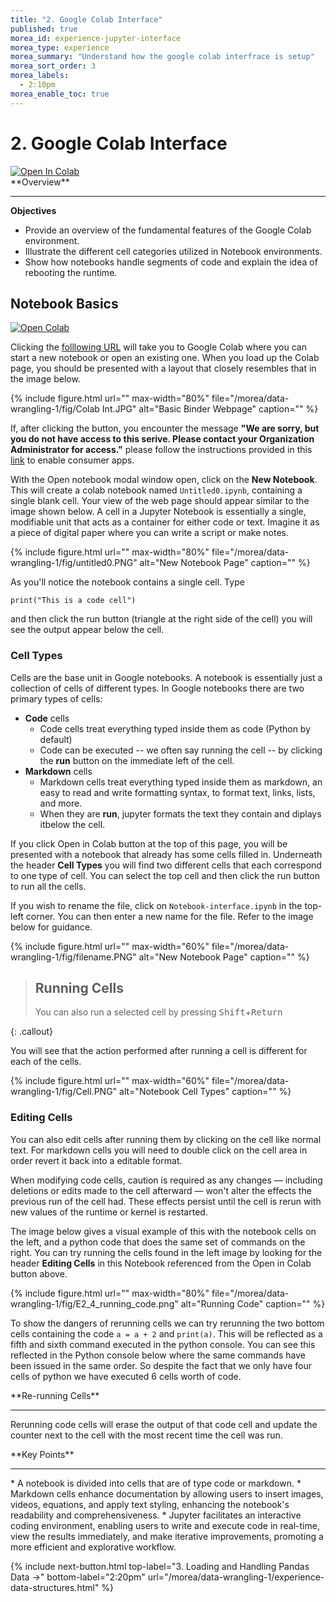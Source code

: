 ```yaml
---
title: "2. Google Colab Interface"
published: true
morea_id: experience-jupyter-interface
morea_type: experience
morea_summary: "Understand how the google colab interfrace is setup"
morea_sort_order: 3
morea_labels:
  - 2:10pm
morea_enable_toc: true
---
```


# 2. Google Colab Interface

<a target="_blank" href="https://colab.research.google.com/github/https://raw.githubusercontent.com/mahdi-b/change-hi.github.io/main/morea/data-wrangling-1/Notebook/02-jupyter-notebook-interface.ipynb">
  <img src="https://colab.research.google.com/assets/colab-badge.svg" alt="Open In Colab"/>
</a>

<div class="alert alert-success mt-3" role="alert" markdown="1">
<i class="fa-solid fa-globe fa-xl"></i> **Overview**
<hr/>

**Objectives**
* Provide an overview of the fundamental features of the Google Colab environment.
* Illustrate the different cell categories utilized in Notebook environments.
* Show how notebooks handle segments of code and explain the idea of rebooting the runtime.
</div>

## Notebook Basics

[![Open Colab](https://colab.research.google.com/assets/colab-badge.svg)](https://colab.research.google.com/)

Clicking the [folllowing URL](https://colab.research.google.com/) will take you to Google Colab where you can start a new notebook or open an existing one. When you load up the Colab page, you should be presented with a layout that closely resembles that in the image below.

{% include figure.html url="" max-width="80%" file="/morea/data-wrangling-1/fig/Colab Int.JPG" alt="Basic Binder Webpage" caption="" %}

If, after clicking the button, you encounter the message **"We are sorry, but you do not have access to this serive. Please contact your Organization Administrator for access."** please follow the instructions provided in this [link](https://www.hawaii.edu/askus/1649) to enable consumer apps.

With the Open notebook modal window open, click on the **New Notebook**. This will create a colab notebook named `Untitled0.ipynb`, containing  a single blank cell. Your view of the web page should appear similar to the image shown below. A cell in a Jupyter Notebook is essentially a single, modifiable unit that acts as a container for either code or text. Imagine it as a piece of digital paper where you can write a script or make notes. 

{% include figure.html url="" max-width="80%" file="/morea/data-wrangling-1/fig/untitled0.PNG" alt="New Notebook Page" caption="" %}

As you'll notice the notebook contains a single cell. Type

`print("This is a code cell")`

and then click the run button (triangle at the right side of the cell) you will see the output appear below the cell.

### Cell Types

Cells are the base unit in Google notebooks. A notebook is essentially just a collection of cells of different types. In Google notebooks there are two primary types of cells:

- **Code** cells
  - Code cells treat everything typed inside them as code (Python by default)
  - Code can be executed -- we often say running the cell --  by clicking the **run** button on the immediate left of  the cell.
- **Markdown** cells
  - Markdown cells treat everything typed inside them as markdown, an easy to read and write formatting syntax, to format text, links, lists, and more.
  - When they are **run**, jupyter formats the text they contain and diplays itbelow the cell.  

If you click Open in Colab button at the top of this page, you will be presented with a notebook that already has some cells filled in. Underneath the header **Cell Types** you will find two different cells that each correspond to one type of cell. You can select the top cell and then click the run button to run all the cells.

If you wish to rename the file, click on `Notebook-interface.ipynb` in the top-left corner. You can then enter a new name for the file. Refer to the image below for guidance.

{% include figure.html url="" max-width="60%" file="/morea/data-wrangling-1/fig/filename.PNG" alt="New Notebook Page" caption="" %}

> ## Running Cells
>
> You can also run a selected cell by pressing <kbd>Shift</kbd>+<kbd>Return</kbd>
>
{: .callout}

You will see that the action performed after running a cell is different for each of the cells.

{% include figure.html url="" max-width="60%" file="/morea/data-wrangling-1/fig/Cell.PNG" alt="Notebook Cell Types" caption="" %}


### Editing Cells

You can also edit cells after running them by clicking on the cell like normal text. For markdown cells you will need to double click on the cell area in order revert it back into a editable format.

When modifying code cells, caution is required as any changes — including deletions or edits made to the cell afterward — won't alter the effects the previous run of the cell had. These effects persist until the cell is rerun with new values of the runtime or kernel is restarted.


The image below gives a visual example of this with the notebook cells on the left, and a python code that does the same set of commands on the right. You can try running the cells found in the left image by looking for the header **Editing Cells** in this Notebook referenced from the Open in Colab button above.

{% include figure.html url="" max-width="80%" file="/morea/data-wrangling-1/fig/E2_4_running_code.png" alt="Running Code" caption="" %}


To show the dangers of rerunning cells we can try rerunning the two bottom cells containing the code `a = a + 2` and `print(a)`. This will be reflected as a fifth and sixth command executed in the python console. You can see this reflected in the Python console below where the same commands have been issued in the same order. So despite the fact that we only have four cells of python we have executed 6 cells worth of code.

<div class="alert alert-info" role="alert" markdown="1">
<i class="fa-solid fa-circle-info fa-xl"></i> **Re-running Cells**
<hr/>

Rerunning code cells will erase the output of that code cell and update the counter next to the cell with the most recent time the cell was run.
</div>




<div class="alert alert-success mt-3" role="alert" markdown="1">
<i class="fa-solid fa-globe fa-xl"></i> **Key Points**
<hr/>
* A notebook is divided into cells that are of type code or markdown.
* Markdown cells enhance documentation by allowing users to insert images, videos, equations, and apply text styling, enhancing the notebook's readability and comprehensiveness.
* Jupyter facilitates an interactive coding environment, enabling users to write and execute code in real-time, view the results immediately, and make iterative improvements, promoting a more efficient and explorative workflow.
</div>



{% include next-button.html 
           top-label="3. Loading and Handling Pandas Data ->" 
           bottom-label="2:20pm" 
           url="/morea/data-wrangling-1/experience-data-structures.html" %}
